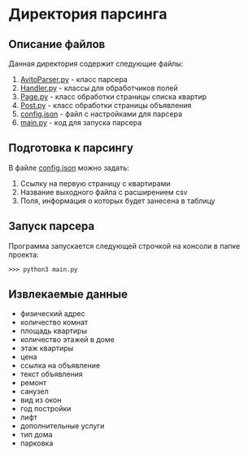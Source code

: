 # Директория парсинга
## Описание файлов
Данная директория содержит следующие файлы:
1. [AvitoParser.py](AvitoParser.py) - класс парсера
2. [Handler.py](Handler.py) - классы для обработчиков полей
3. [Page.py](Page.py) - класс обработки страницы списка квартир
4. [Post.py](Post.py) - класс обработки страницы объявления
5. [config.json](configs.json) - файл с настройками для парсера
6. [main.py](main.py) - код для запуска парсера

## Подготовка к парсингу
В файле [config.json](configs.json) можно задать:
1. Ссылку на первую страницу с квартирами
2. Название выходного файла с расширением csv
3. Поля, информация о которых будет занесена в таблицу

## Запуск парсера
Программа запускается следующей строчкой на консоли в папке проекта:
```
>>> python3 main.py
```

## Извлекаемые данные
- физический адрес
- количество комнат
- площадь квартиры
- количество этажей в доме
- этаж квартиры
- цена
- ссылка на объявление
- текст объявления
- ремонт
- санузел
- вид из окон
- год постройки
- лифт
- дополнительные услуги
- тип дома
- парковка